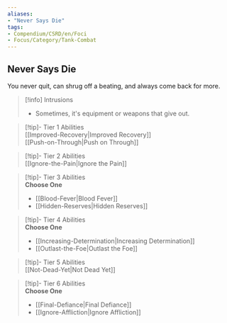 ```yaml
---
aliases:
- "Never Says Die"
tags:
- Compendium/CSRD/en/Foci
- Focus/Category/Tank-Combat
---
```


  
## Never Says Die  
You never quit, can shrug off a beating, and always come back for more.  

>[!info] Intrusions  
>- Sometimes, it's equipment or weapons that give out.  


>[!tip]- Tier 1 Abilities  
> [[Improved-Recovery|Improved Recovery]]  
> [[Push-on-Through|Push on Through]]  


>[!tip]- Tier 2 Abilities  
> [[Ignore-the-Pain|Ignore the Pain]]  


>[!tip]- Tier 3 Abilities  
> **Choose One**  
>- [[Blood-Fever|Blood Fever]]  
>- [[Hidden-Reserves|Hidden Reserves]]  


>[!tip]- Tier 4 Abilities  
> **Choose One**  
>- [[Increasing-Determination|Increasing Determination]]  
>- [[Outlast-the-Foe|Outlast the Foe]]  


>[!tip]- Tier 5 Abilities  
> [[Not-Dead-Yet|Not Dead Yet]]  


>[!tip]- Tier 6 Abilities  
> **Choose One**  
>- [[Final-Defiance|Final Defiance]]  
>- [[Ignore-Affliction|Ignore Affliction]]